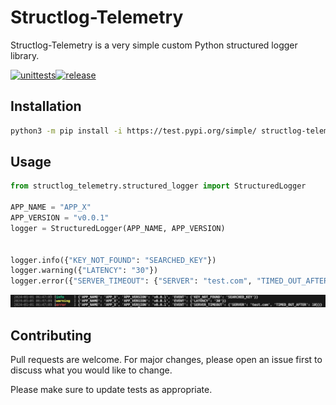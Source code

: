 # Structlog-Telemetry
Structlog-Telemetry is a very simple custom Python structured logger library.

[![unittests](https://github.com/cyber-francis/structlog_telemetry/actions/workflows/pytest.yaml/badge.svg)](https://github.com/cyber-francis/structlog_telemetry/actions/workflows/pytest.yaml)[![release](https://github.com/cyber-francis/structlog_telemetry/actions/workflows/release.yaml/badge.svg)](https://github.com/cyber-francis/structlog_telemetry/actions/workflows/release.yaml)

## Installation
```bash
python3 -m pip install -i https://test.pypi.org/simple/ structlog-telemetry
```

## Usage

```python
from structlog_telemetry.structured_logger import StructuredLogger

APP_NAME = "APP_X"
APP_VERSION = "v0.0.1"
logger = StructuredLogger(APP_NAME, APP_VERSION)


logger.info({"KEY_NOT_FOUND": "SEARCHED_KEY"})
logger.warning({"LATENCY": "30"})
logger.error({"SERVER_TIMEOUT": {"SERVER": "test.com", "TIMED_OUT_AFTER": 10}})
```
<img src="https://raw.githubusercontent.com/cyber-francis/structlog_telemetry/main/docs/log.png">

## Contributing

Pull requests are welcome. For major changes, please open an issue first
to discuss what you would like to change.

Please make sure to update tests as appropriate.
